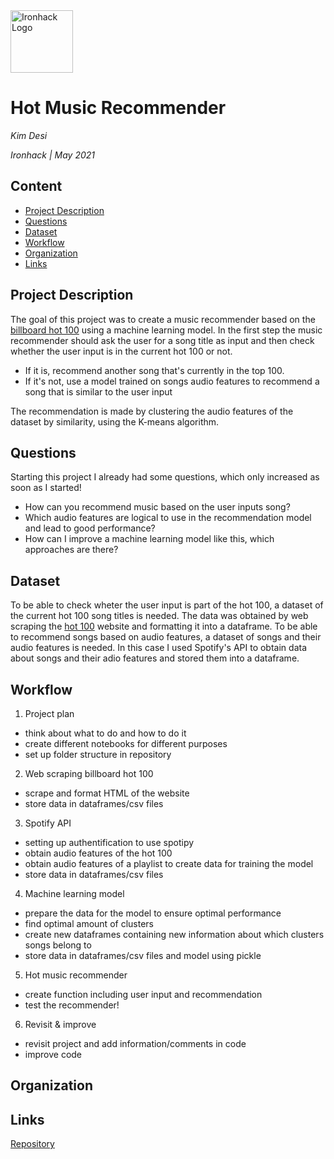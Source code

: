 <img src="https://bit.ly/2VnXWr2" alt="Ironhack Logo" width="100"/>

# Hot Music Recommender
*Kim Desi*

*Ironhack | May 2021*

## Content
- [Project Description](#project-description)
- [Questions](#questions)
- [Dataset](#dataset)
- [Workflow](#workflow)
- [Organization](#organization)
- [Links](#links)

## Project Description

The goal of this project was to create a music recommender based on the [billboard hot 100](https://www.billboard.com/charts/hot-100) using a machine learning model. In the first step the music recommender should ask the user for a song title as input and then check whether the user input is in the current hot 100 or not. 
- If it is, recommend another song that's currently in the top 100. 
- If it's not, use a model trained on songs audio features to recommend a song that is similar to the user input 

The recommendation is made by clustering the audio features of the dataset by similarity, using the K-means algorithm. 

## Questions 

Starting this project I already had some questions, which only increased as soon as I started!  
- How can you recommend music based on the user inputs song?
- Which audio features are logical to use in the recommendation model and lead to good performance?
- How can I improve a machine learning model like this, which approaches are there?

## Dataset

To be able to check wheter the user input is part of the hot 100, a dataset of the current hot 100 song titles is needed. The data was obtained by web scraping the [hot 100](https://www.billboard.com/charts/hot-100) website and formatting it into a dataframe. To be able to recommend songs based on audio features, a dataset of songs and their audio features is needed. In this case I used Spotify's API to obtain data about songs and their adio features and stored them into a dataframe. 

## Workflow

1. Project plan 
- think about what to do and how to do it
- create different notebooks for different purposes
- set up folder structure in repository

2. Web scraping billboard hot 100
- scrape and format HTML of the website
- store data in dataframes/csv files

3. Spotify API
- setting up authentification to use spotipy
- obtain audio features of the hot 100
- obtain audio features of a playlist to create data for training the model
- store data in dataframes/csv files

4. Machine learning model
- prepare the data for the model to ensure optimal performance
- find optimal amount of clusters
- create new dataframes containing new information about which clusters songs belong to
- store data in dataframes/csv files and model using pickle
 
5. Hot music recommender
- create function including user input and recommendation 
- test the recommender!

6. Revisit & improve
- revisit project and add information/comments in code
- improve code

## Organization   


## Links

[Repository](https://github.com/Desikim/Project_3)  

 
